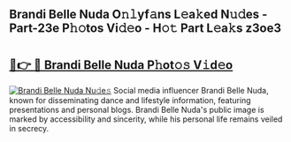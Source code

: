 ## Brandi Belle Nuda O𝚗𝚕yf𝚊ns L𝚎a𝚔ed N𝚞𝚍es - Part-23e P𝚑𝚘tos Vi𝚍𝚎o - H𝚘𝚝 Part L𝚎a𝚔s z3oe3

# <h2><a href="http://kfcf1l.oniu.top/?m=Brandi+Belle+Nuda">🔗👉 🔴 Brandi Belle Nuda P𝚑ot𝚘𝚜 V𝚒d𝚎o</a></h2>

[![Brandi Belle Nuda Nu𝚍e𝚜](https://i.imgur.com/0qMVB7G.gif)](http://kfcf1l.oniu.top/?m=Brandi+Belle+Nuda)
Social media influencer Brandi Belle Nuda, known for disseminating dance and lifestyle information, featuring presentations and personal blogs. Brandi Belle Nuda's public image is marked by accessibility and sincerity, while his personal life remains veiled in secrecy.  
